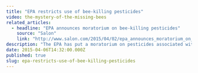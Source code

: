 ```yaml
---
title: "EPA restricts use of bee-killing pesticides"
video: the-mystery-of-the-missing-bees
related_articles:
  - headline: "EPA announces moratorium on bee-killing pesticides"
    source: "Salon"
    link: "http://www.salon.com/2015/04/02/epa_announces_moratorium_on_bee_killing_pesticides/?source=newsletter"
description: "The EPA has put a moratorium on pesticides associated with Colony Collapse Disorder. But is the cause of dying bees more complicated?"
date: 2015-04-06T14:32:00.000Z
published: true
slug: epa-restricts-use-of-bee-killing-pesticides
---
```


